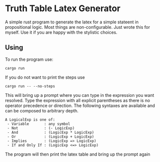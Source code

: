 # Truth Table Latex Generator

A simple rust program to generate the latex for a simple stateent in
propositional logic. Most things are non-configurable. Just wrote 
this for myself. Use it if you are happy with the stylistic choices.

## Using

To run the program use:
```
cargo run
```
If you do not want to print the steps use
```
cargo run -- --no-steps
```

This will bring up a prompt where you can type in the expression you want
resolved. Type the expression with all explicit parentheses as there is no operator
precedence or direction. The following syntaxes are available and can be
composed to arbitrary depth.

```
A LogicalExp is one of:
 - Variable       : any symbol
 - Not            : (- LogicExp)
 - And            : (LogicExp * LogicExp) 
 - Or             : (LogicExp + LogicExp) 
 - Implies        : (LogicExp => LogicExp) 
 - If and Only If : (LogicExp <=> LogicExp) 
```

The program will then print the latex table and bring up the prompt again


